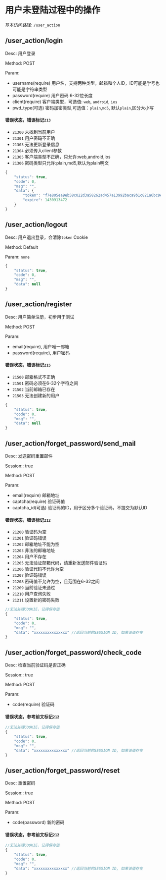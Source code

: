 # 用户未登陆过程中的操作
基本访问路径: `/user_action`

## /user_action/login
Desc: 用户登录

Method: POST

Param:
* username(require) 用户名，支持两种类型，邮箱和个人ID，ID可能是学号也可能是字符串类型
* password(require) 用户密码 6-32位长度
* client(require) 客户端类型，可选值: `web`, `android`, `ios`
* pwd_type(可选) 密码加密类型,可选值：`plain`,`md5`, 默认`plain`,区分大小写

#### 错误状态，错误标记`213`
* `21300` 未找到当前用户
* `21301` 用户密码不正确
* `21303` 无法更新登录信息
* `21304` 必须传入client参数
* `21305` 客户端类型不正确，只允许:web,android,ios
* `21306` 密码类型只允许:plain,md5,默认为plain明文

```js
{
    "status": true,
    "code": 0,
    "msg": "",
    "data": {
        "token": "f7e805ea9eb58c022d3a58262ad457a13992baca9b1c821a6bc9e0d6fe4b6325",
        "expire": 1430913472
    }
}
```

## /user_action/logout
Desc: 用户退出登录，会清除`token` Cookie

Method: Default

Param: `none`

```js
{
    "status": true,
    "code": 0,
    "msg": "",
    "data": null
}
```

## /user_action/register
Desc: 用户简单注册，初步用于测试

Method: POST

Param:
* email(require), 用户唯一邮箱
* password(require), 用户密码

#### 错误状态，错误标记`215`
* `21500` 邮箱格式不正确
* `21501` 密码必须在6-32个字符之间
* `21502` 当前邮箱已存在
* `21503` 无法创建新的用户

```js
{
    "status": true,
    "code": 0,
    "msg": "",
    "data": null
}
```

## /user_action/forget_password/send_mail
Desc: 发送密码重置邮件

Session:: true

Method: POST

Param:
* email(require) 邮箱地址
* captcha(require) 验证码值
* captcha_id(可选) 验证码的ID，用于区分多个验证码，不提交为默认ID

#### 错误状态，错误标记`212`
* `21200` 验证码为空
* `21201` 验证码错误
* `21202` 邮箱地址不能为空
* `21203` 非法的邮箱地址
* `21204` 用户不存在
* `21205` 无法验证邮箱代码，请重新发送邮件验证码
* `21206` 验证代码不允许为空
* `21207` 验证码错误
* `21208` 密码值不允许为空，且范围在6-32之间
* `21209` 当前验证未通过
* `21210` 用户查询失败
* `21211` 设置新的密码失败

```js
//无法处理COOKIE，记得保存值
{
	"status": true,
	"code": 0,
	"msg": "",
	"data": "xxxxxxxxxxxxxxx" //返回当前的SESSION ID, 如果该值存在
}
```

## /user_action/forget_password/check_code
Desc: 检查当前验证码是否正确

Session:: true

Method: POST

Param:
* code(require) 验证码

#### 错误状态，参考前文标记`212`

```js
//无法处理COOKIE，记得保存值
{
	"status": true,
	"code": 0,
	"msg": "",
	"data": "xxxxxxxxxxxxxxx" //返回当前的SESSION ID, 如果该值存在
}
```

## /user_action/forget_password/reset
Desc:  重置密码

Session:: true

Method: POST

Param:
* code(password) 新的密码

#### 错误状态，参考前文标记`212`

```js
//无法处理COOKIE，记得保存值
{
	"status": true,
	"code": 0,
	"msg": "",
	"data": "xxxxxxxxxxxxxxx" //返回当前的SESSION ID, 如果该值存在
}
```
